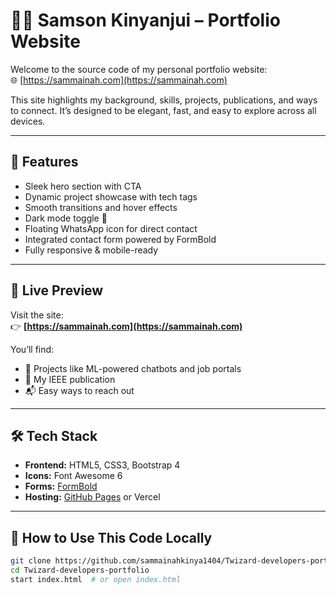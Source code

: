 # 🧑‍💻 Samson Kinyanjui – Portfolio Website

Welcome to the source code of my personal portfolio website:  
🌐 [https://sammainah.com](https://sammainah.com)

This site highlights my background, skills, projects, publications, and ways to connect. It’s designed to be elegant, fast, and easy to explore across all devices.

---

## 🚀 Features

- Sleek hero section with CTA
- Dynamic project showcase with tech tags
- Smooth transitions and hover effects
- Dark mode toggle 🌙
- Floating WhatsApp icon for direct contact
- Integrated contact form powered by FormBold
- Fully responsive & mobile-ready

---

## 📸 Live Preview

Visit the site:  
👉 **[https://sammainah.com](https://sammainah.com)**

You’ll find:
- 💼 Projects like ML-powered chatbots and job portals
- 📄 My IEEE publication
- 📬 Easy ways to reach out

---

## 🛠 Tech Stack

- **Frontend:** HTML5, CSS3, Bootstrap 4
- **Icons:** Font Awesome 6
- **Forms:** [FormBold](https://formbold.com)
- **Hosting:** [GitHub Pages](https://pages.github.com) or Vercel

---

## 📂 How to Use This Code Locally

```bash
git clone https://github.com/sammainahkinya1404/Twizard-developers-portfolio.git
cd Twizard-developers-portfolio
start index.html  # or open index.html
